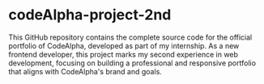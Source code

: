 # codeAlpha-project-2nd
This GitHub repository contains the complete source code for the official portfolio of CodeAlpha, developed as part of my internship. As a new frontend developer, this project marks my second experience in web development, focusing on building a professional and responsive portfolio that aligns with CodeAlpha's brand and goals.
